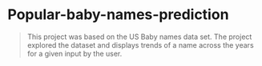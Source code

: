 # Popular-baby-names-prediction
> This project was based on the US Baby names data set. The project explored the dataset and displays trends of a name across the years for a given input by the user.
